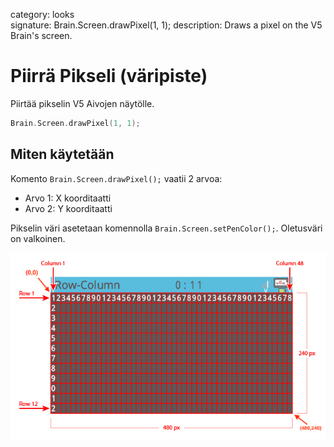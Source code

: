 category: looks  
signature: Brain.Screen.drawPixel(1, 1);
description: Draws a pixel on the V5 Brain's screen.

# Piirrä Pikseli (väripiste)

Piirtää pikselin V5 Aivojen näytölle.

```cpp
Brain.Screen.drawPixel(1, 1);
```

## Miten käytetään

Komento `Brain.Screen.drawPixel();` vaatii 2 arvoa:

* Arvo 1: X koorditaatti
* Arvo 2: Y koorditaatti

Pikselin väri asetetaan komennolla `Brain.Screen.setPenColor();`. Oletusväri on valkoinen.


![brain_screen_info](v5_row_column_brain.jpg)



<advanced>
</advanced>